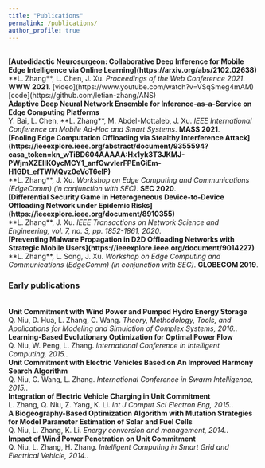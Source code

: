 ```yaml
---
title: "Publications"
permalink: /publications/
author_profile: true
---
```


<br>
<b>[Autodidactic Neurosurgeon: Collaborative Deep Inference for Mobile Edge Intelligence via Online Learning](https://arxiv.org/abs/2102.02638)</b> <br>
**L. Zhang**, L. Chen, J. Xu.
<i>Proceedings of the Web Conference 2021</i>. <b>WWW 2021</b>.
[video](https://www.youtube.com/watch?v=VSqSmeg4mAM)[code](https://github.com/letian-zhang/ANS)

<br>
<b>Adaptive Deep Neural Network Ensemble for Inference-as-a-Service on Edge Computing Platforms</b> <br>
Y. Bai, L. Chen, **L. Zhang**, M. Abdel-Mottaleb, J. Xu.
<i>IEEE International Conference on Mobile Ad-Hoc and Smart Systems</i>. <b>MASS 2021</b>.

<br>
<b>[Fooling Edge Computation Offloading via Stealthy Interference Attack](https://ieeexplore.ieee.org/abstract/document/9355594?casa_token=kn_wTiBD604AAAAA:Hx1yk3T3JKMJ-PWjmXZEllKOycMCY1_anfGwvIerFPEnGiEm-H1GDt_efTWMQvz0eVoT6eIP)</b> <br>
**L. Zhang**, J. Xu.
<i>Workshop on Edge Computing and Communications (EdgeComm) (in conjunction with SEC)</i>. <b>SEC 2020</b>.

<br>
<b>[Differential Security Game in Heterogeneous Device-to-Device Offloading Network under Epidemic Risks](https://ieeexplore.ieee.org/document/8910355)</b> <br>
**L. Zhang**, J. Xu.
<i>IEEE Transactions on Network Science and Engineering, vol. 7, no. 3, pp. 1852-1861, 2020</i>.

<br>
<b>[Preventing Malware Propagation in D2D Offloading Networks with Strategic Mobile Users](https://ieeexplore.ieee.org/document/9014227)</b> <br>
**L. Zhang**, L. Song, J. Xu.
<i>Workshop on Edge Computing and Communications (EdgeComm) (in conjunction with SEC)</i>. <b>GLOBECOM 2019</b>.

### Early publications
<br>
<b>Unit Commitment with Wind Power and Pumped Hydro Energy Storage</b> <br>
Q. Niu, D. Hua, L. Zhang, C. Wang.
<i>Theory, Methodology, Tools, and Applications for Modeling and Simulation of Complex Systems, 2016.</i>.

<br>
<b>Learning-Based Evolutionary Optimization for Optimal Power Flow</b> <br>
Q. Niu, W. Peng, L. Zhang.
<i>International Conference in Intelligent Computing, 2015.</i>.

<br>
<b>Unit Commitment with Electric Vehicles Based on An Improved Harmony Search Algorithm</b> <br>
Q. Niu, C. Wang, L. Zhang.
<i>International Conference in Swarm Intelligence, 2015.</i>.

<br>
<b>Integration of Electric Vehicle Charging in Unit Commitment</b> <br>
L. Zhang, Q. Niu, Z. Yang, K. Li.
<i>Int J Comput Sci Electron Eng, 2015.</i>.

<br>
<b>A Biogeography-Based Optimization Algorithm with Mutation Strategies for Model Parameter Estimation of Solar and Fuel Cells</b> <br>
Q. Niu, L. Zhang, K. Li.
<i>Energy conversion and management, 2014.</i>.

<br>
<b>Impact of Wind Power Penetration on Unit Commitment</b> <br>
Q. Niu, L. Zhang, H. Zhang.
<i>Intelligent Computing in Smart Grid and Electrical Vehicle, 2014.</i>.










